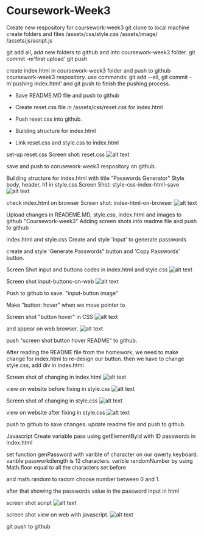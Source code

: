 # Coursework-Week3
Create new respository for coursework-week3
git clone to local machine
create folders and files
/assets/css/style.css
/assets/image/
/assets/js/script.js

git add all, add new folders to github and into coursework-week3 folder.
git commit -m'first upload' 
git push

create index.html in coursework-week3 folder and push to github coursework-week3 respository. 
use commands: git add --all, git commit -m'pushing index.html' and git push to finish the pushing process. 

- Save README.MD file and push to github

- Create reset.css file in /assets/css/reset.css for index.html
- Push reset.css into github. 

- Building structure for index.html 
- Link reset.css and style.css to index.html

set-up reset.css
Screen shot: reset.css
![alt text](https://github.com/AndyNg0712/Coursework-Week3/blob/main/assets/images/reset-css.png?raw=true)

save and push to corusework-week3 respository on github. 

Building structure for index.html with title "Passwords Generator"
Style body, header, h1 in style.css 
Screen Shot: style-css-index-html-save
![alt text](https://github.com/AndyNg0712/Coursework-Week3/blob/main/assets/images/style-css-index-html-save.png?raw=true)

check index.html on browser
Screen shot: index-html-on-browser
![alt text](https://github.com/AndyNg0712/Coursework-Week3/blob/main/assets/images/index-html-on-browser.png?raw=true)

Upload changes in READEME.MD, style.css, index.html and images to github "Coursework-week3" 
Adding screen shots into readme file and push to github

index.html and style.css
Create and style 'input' to generate passwords 

create and style 'Generate Passwords" button and 'Copy Passwords' button. 

Screen Shot input and buttons codes in index.html and style.css
![alt text](https://github.com/AndyNg0712/Coursework-Week3/blob/main/assets/images/input-button.png?raw=true)

Screen shot input-buttons-on-web
![alt text](https://github.com/AndyNg0712/Coursework-Week3/blob/main/assets/images/input-buttons-on-web.png?raw=true)

Push to github to save. "input-button image"

Make "button: hover" when we move pointer to

Screen shot "button hover" in CSS 
![alt text](https://github.com/AndyNg0712/Coursework-Week3/blob/main/assets/images/button-hover-CSS.png?raw=true)

and appear on web browser.
![alt text](https://github.com/AndyNg0712/Coursework-Week3/blob/main/assets/images/button-hover-on-web.png?raw=true)

push "screen shot button hover README" to github.

After reading the README file from the homework, we need to make change for index.html to re-design our button. 
then we have to change style.css, add div in index.html 

Screen shot of changing in index.html 
![alt text](https://github.com/AndyNg0712/Coursework-Week3/blob/main/assets/images/fix-generate-pass-button-html.png?raw=true)

view on website before fixing in style.css
![alt text](https://github.com/AndyNg0712/Coursework-Week3/blob/main/assets/images/view-on-web1.png?raw=true)

Screen shot of changing in style.css
![alt text](https://github.com/AndyNg0712/Coursework-Week3/blob/main/assets/images/fixing-style-css-button.png?raw=true)

view on website after fixing in style.css
![alt text](https://github.com/AndyNg0712/Coursework-Week3/blob/main/assets/images/view-on-web2.png?raw=true)

push to github to save changes. 
update readme file and push to github. 

Javascript
Create variable pass using getElementById with ID passwords in index.html

set function genPassword with 
varible of character on our qwerty keyboard. 
varible passworkdlength is 12 characters.
varible randomNumber by using Math.floor equal to all the characters set before

and math.random to radom choose number between 0 and 1. 

after that showing the passwords value in the password input in html

screen shot script
![alt text](https://github.com/AndyNg0712/Coursework-Week3/blob/main/assets/images/script.png?raw=true)

screen shot view on web with javascript.
![alt text](https://github.com/AndyNg0712/Coursework-Week3/blob/main/assets/images/view-on-web3.png?raw=true)

git push to github 



